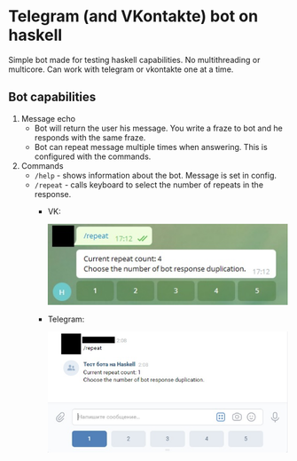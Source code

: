 # Telegram (and VKontakte) bot on haskell

Simple bot made for testing haskell capabilities. No multithreading or multicore. Can work with telegram or vkontakte one at a time.

## Bot capabilities

1. Message echo
   - Bot will return the user his message. You write a fraze to bot and he responds with the same fraze.
   - Bot can repeat message multiple times when answering. This is configured with the commands.
2. Commands
   - `/help` - shows information about the bot. Message is set in config.
   - `/repeat` - calls keyboard to select the number of repeats in the response.
     - VK:
     
         <img src="readme%20images/Repeat_Telegram.jpg" width="500" >
     
     - Telegram:
     
         <img src="readme%20images/Repeat_VK.jpg" width="500" >
